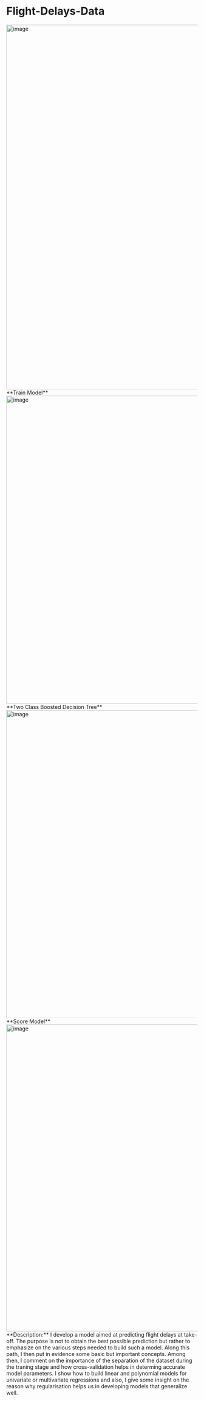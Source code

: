 # Flight-Delays-Data
<img width="960" alt="image" src="https://user-images.githubusercontent.com/89442922/152178581-71eed4ef-2580-46d9-95a4-62d30291badc.png">
**Train Model**
<img width="811" alt="image" src="https://user-images.githubusercontent.com/89442922/152179048-2831d516-f164-4c0e-b0b4-4f390a8a5833.png">
**Two Class Boosted Decision Tree**
<img width="811" alt="image" src="https://user-images.githubusercontent.com/89442922/152179517-2578618c-5040-4362-b9d0-4362cca5c1f8.png">
**Score Model**
<img width="808" alt="image" src="https://user-images.githubusercontent.com/89442922/152179869-36904546-8d07-4bd5-9fb3-00c39854b83f.png">
**Description:**
 I develop a model aimed at predicting flight delays at take-off. The purpose is not to obtain the best possible prediction but rather to emphasize on the various steps needed to build such a model. Along this path, I then put in evidence some basic but important concepts. Among then, I comment on the importance of the separation of the dataset during the traning stage and how cross-validation helps in determing accurate model parameters. I show how to build linear and polynomial models for univariate or multivariate regressions and also, I give some insight on the reason why regularisation helps us in developing models that generalize well.
 
